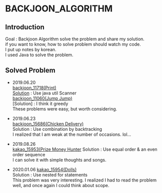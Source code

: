 # BACKJOON_ALGORITHM
## Introduction
Goal : Backjoon Algorithm solve the problem and share my solution.  
if you want to know, how to solve problem should watch my code.  
I put up notes by korean.  
I used Java to solve the problem.  

## Solved Problem
- 2019.06.20  
[backjoon_11718(Print)](https://www.acmicpc.net/problem/11718)   
[Solution](backjoon_11718/src/backjoon_11718/Main.java) : Use java util Scanner  
[backjoon_11060(Jump Jump)](https://www.acmicpc.net/problem/11060)     
[Solution] : I think it greedy  
These problems were easy, but worth considering.  

- 2019.06.23  
[backjoon_15686(Chicken Delivery)](https://www.acmicpc.net/problem/15686)  
Solution : Use combination by backtracking  
I realized that I am weak at the number of occasions. lol...  

- 2019.08.26   
[kakao_15953(Prize Money Hunter](https://www.acmicpc.net/problem/15953)
Solution : Use equal order & an even order sequence  
I can solve it with simple thoughts and songs.  

- 2020.01.06
[kakao_15954(Dolls)](](https://www.acmicpc.net/problem/15984))  
Solution : Use nested for statements  
This problem was very interesting. I realized I had to read the problem well, and once again I could think about scope.
